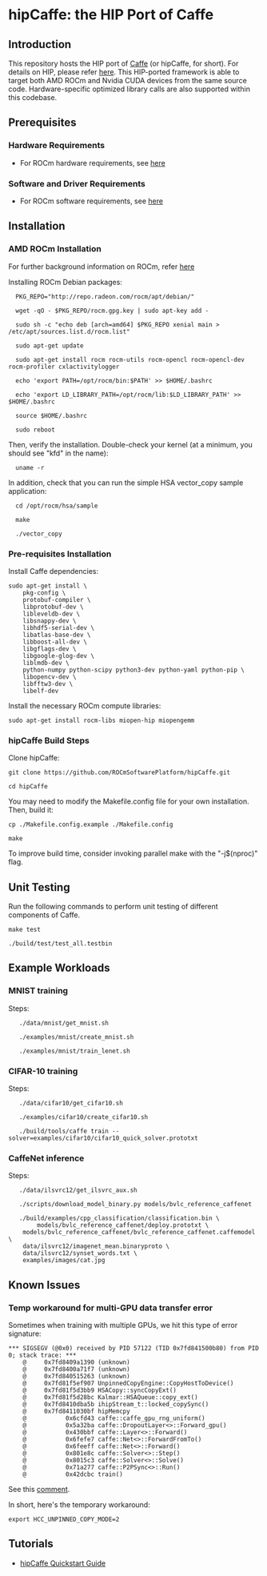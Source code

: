 # hipCaffe: the HIP Port of Caffe #


## Introduction ##

This repository hosts the HIP port of [Caffe](https://github.com/BVLC/caffe) (or hipCaffe, for short). For details on HIP, please refer [here](https://github.com/GPUOpen-ProfessionalCompute-Tools/HIP). This HIP-ported framework is able to target both AMD ROCm and Nvidia CUDA devices from the same source code. Hardware-specific optimized library calls are also supported within this codebase.

## Prerequisites ##

### Hardware Requirements ###

* For ROCm hardware requirements, see [here](https://github.com/RadeonOpenCompute/ROCm/blob/master/README.md#supported-cpus)

### Software and Driver Requirements ###

* For ROCm software requirements, see [here](https://github.com/RadeonOpenCompute/ROCm/blob/master/README.md#the-latest-rocm-platform---rocm-15)

## Installation ##

### AMD ROCm Installation ###

For further background information on ROCm, refer [here](https://github.com/RadeonOpenCompute/ROCm/blob/master/README.md)

Installing ROCm Debian packages:  
  
      PKG_REPO="http://repo.radeon.com/rocm/apt/debian/"
      
      wget -qO - $PKG_REPO/rocm.gpg.key | sudo apt-key add -
      
      sudo sh -c "echo deb [arch=amd64] $PKG_REPO xenial main > /etc/apt/sources.list.d/rocm.list"
     
      sudo apt-get update
      
      sudo apt-get install rocm rocm-utils rocm-opencl rocm-opencl-dev rocm-profiler cxlactivitylogger

      echo 'export PATH=/opt/rocm/bin:$PATH' >> $HOME/.bashrc
      
      echo 'export LD_LIBRARY_PATH=/opt/rocm/lib:$LD_LIBRARY_PATH' >> $HOME/.bashrc

      source $HOME/.bashrc
      
      sudo reboot

Then, verify the installation. Double-check your kernel (at a minimum, you should see "kfd" in the name):

      uname -r

In addition, check that you can run the simple HSA vector_copy sample application:

      cd /opt/rocm/hsa/sample
        
      make
       
      ./vector_copy

### Pre-requisites Installation ###

Install Caffe dependencies:

    sudo apt-get install \
    	pkg-config \
    	protobuf-compiler \
    	libprotobuf-dev \
    	libleveldb-dev \
    	libsnappy-dev \
    	libhdf5-serial-dev \
    	libatlas-base-dev \
    	libboost-all-dev \
    	libgflags-dev \
    	libgoogle-glog-dev \
    	liblmdb-dev \
    	python-numpy python-scipy python3-dev python-yaml python-pip \
    	libopencv-dev \
    	libfftw3-dev \
    	libelf-dev

Install the necessary ROCm compute libraries:  

    sudo apt-get install rocm-libs miopen-hip miopengemm

      
### hipCaffe Build Steps ###

Clone hipCaffe:

    git clone https://github.com/ROCmSoftwarePlatform/hipCaffe.git

    cd hipCaffe

You may need to modify the Makefile.config file for your own installation.  Then, build it:

    cp ./Makefile.config.example ./Makefile.config
    
    make 

To improve build time, consider invoking parallel make with the "-j$(nproc)" flag.


## Unit Testing ##

Run the following commands to perform unit testing of different components of Caffe.

    make test
    
    ./build/test/test_all.testbin

## Example Workloads ##

### MNIST training ###

Steps:

       ./data/mnist/get_mnist.sh

       ./examples/mnist/create_mnist.sh
       
       ./examples/mnist/train_lenet.sh

### CIFAR-10 training ###

Steps:  

       ./data/cifar10/get_cifar10.sh
       
       ./examples/cifar10/create_cifar10.sh
       
       ./build/tools/caffe train --solver=examples/cifar10/cifar10_quick_solver.prototxt

### CaffeNet inference ###

Steps:

       ./data/ilsvrc12/get_ilsvrc_aux.sh

       ./scripts/download_model_binary.py models/bvlc_reference_caffenet

       ./build/examples/cpp_classification/classification.bin \
            models/bvlc_reference_caffenet/deploy.prototxt \
	    models/bvlc_reference_caffenet/bvlc_reference_caffenet.caffemodel \
	    data/ilsvrc12/imagenet_mean.binaryproto \
	    data/ilsvrc12/synset_words.txt \
	    examples/images/cat.jpg

## Known Issues

### Temp workaround for multi-GPU data transfer error

Sometimes when training with multiple GPUs, we hit this type of error signature:  
```
*** SIGSEGV (@0x0) received by PID 57122 (TID 0x7fd841500b80) from PID 0; stack trace: ***
    @     0x7fd8409a1390 (unknown)
    @     0x7fd8400a71f7 (unknown)
    @     0x7fd840515263 (unknown)
    @     0x7fd81f5ef907 UnpinnedCopyEngine::CopyHostToDevice()
    @     0x7fd81f5d3bb9 HSACopy::syncCopyExt()
    @     0x7fd81f5d28bc Kalmar::HSAQueue::copy_ext()
    @     0x7fd8410dba5b ihipStream_t::locked_copySync()
    @     0x7fd8411030bf hipMemcpy
    @           0x6cfd43 caffe::caffe_gpu_rng_uniform()
    @           0x5a32ba caffe::DropoutLayer<>::Forward_gpu()
    @           0x430bbf caffe::Layer<>::Forward()
    @           0x6fefe7 caffe::Net<>::ForwardFromTo()
    @           0x6feeff caffe::Net<>::Forward()
    @           0x801e8c caffe::Solver<>::Step()
    @           0x8015c3 caffe::Solver<>::Solve()
    @           0x71a277 caffe::P2PSync<>::Run()
    @           0x42dcbc train()
```

See this [comment](https://github.com/ROCmSoftwarePlatform/hipCaffe/issues/11#issuecomment-318518802).

In short, here's the temporary workaround:  
```
export HCC_UNPINNED_COPY_MODE=2
```


## Tutorials

* [hipCaffe Quickstart Guide](https://rocm.github.io/ROCmHipCaffeQuickstart.html)
